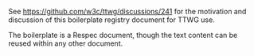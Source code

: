 See https://github.com/w3c/ttwg/discussions/241 for
the motivation and discussion of this boilerplate registry document
for TTWG use.

The boilerplate is a Respec document,
though the text content can be reused
within any other document.

